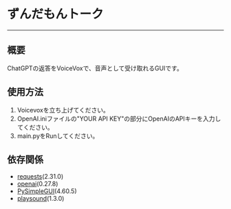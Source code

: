 # ずんだもんトーク
***
## 概要
ChatGPTの返答をVoiceVoxで、音声として受け取れるGUIです。

## 使用方法
1. Voicevoxを立ち上げてください。
2. OpenAI.iniファイルの"YOUR API KEY"の部分にOpenAIのAPIキーを入力してください。
3. main.pyをRunしてください。

## 依存関係
- [requests](https://pypi.org/project/requests/)(2.31.0)
- [openai](https://pypi.org/project/openai/)(0.27.8)
- [PySimpleGUI](https://pypi.org/project/PySimpleGUI/)(4.60.5)
- [playsound](https://pypi.org/project/playsound/)(1.3.0)